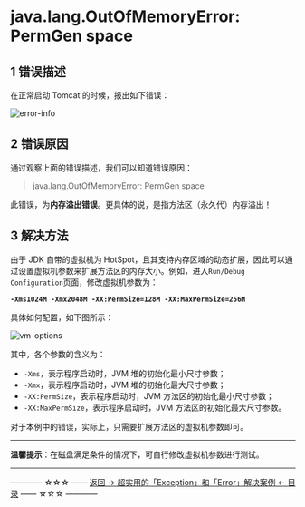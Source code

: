 # java.lang.OutOfMemoryError: PermGen space

1 错误描述
------

在正常启动 Tomcat  的时候，报出如下错误：

![error-info](https://github.com/guobinhit/cg-blog/blob/master/images/solutioncase/export-exception/error-info.png)

2 错误原因
------

通过观察上面的错误描述，我们可以知道错误原因： 

> java.lang.OutOfMemoryError: PermGen space

此错误，为**内存溢出错误**。更具体的说，是指方法区（永久代）内存溢出！

3 解决方法
------

由于 JDK 自带的虚拟机为 HotSpot，且其支持内存区域的动态扩展，因此可以通过设置虚拟机参数来扩展方法区的内存大小。例如，进入`Run/Debug Configuration`页面，修改虚拟机参数为：

**`-Xms1024M -Xmx2048M -XX:PermSize=128M -XX:MaxPermSize=256M`** 

具体如何配置，如下图所示：

![vm-options](https://github.com/guobinhit/cg-blog/blob/master/images/solutioncase/export-exception/vm-options.png)

其中，各个参数的含义为：

- `-Xms`，表示程序启动时，JVM 堆的初始化最小尺寸参数；
- `-Xmx`，表示程序启动时，JVM 堆的初始化最大尺寸参数；
- `-XX:PermSize`，表示程序启动时，JVM 方法区的初始化最小尺寸参数；
- `-XX:MaxPermSize`，表示程序启动时，JVM 方法区的初始化最大尺寸参数。

对于本例中的错误，实际上，只需要扩展方法区的虚拟机参数即可。

----------


**温馨提示**：在磁盘满足条件的情况下，可自行修改虚拟机参数进行测试。

----------
———— ☆☆☆ —— [返回 -> 超实用的「Exception」和「Error」解决案例 <- 目录](https://github.com/guobinhit/cg-blog/blob/master/articles/solutioncase/README.md) —— ☆☆☆ ————
